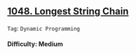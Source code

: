 ## [1048. Longest String Chain](https://leetcode.com/problems/longest-string-chain)

```Tag```: ```Dynamic Programming```

####  Difficulty: Medium

